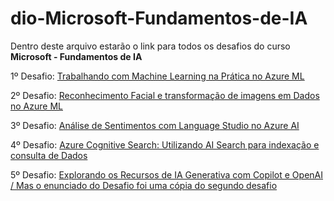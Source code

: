 # dio-Microsoft-Fundamentos-de-IA
Dentro deste arquivo estarão o link para todos os desafios do curso **Microsoft - Fundamentos de IA**

1º Desafio: [Trabalhando com Machine Learning na Prática no Azure ML](https://github.com/chrissoares/dio-Microsoft-Fundamentos-de-IA/blob/main/Trabalhando-com-Machine-Learning-na-Pr%C3%A1tica-no-Azure-ML.md)

2º Desafio: [Reconhecimento Facial e transformação de imagens em Dados no Azure ML](https://github.com/chrissoares/dio-Microsoft-Fundamentos-de-IA/blob/main/Desafio-2/Reconhecimento-Facial-e-transformação-de-imagens-em-Dados-no-Azure-ML.md)

3º Desafio: [Análise de Sentimentos com Language Studio no Azure AI](https://github.com/chrissoares/dio-Microsoft-Fundamentos-de-IA/blob/main/Desafio-3/Análise-de-Sentimentos-com-Language-Studio-no-Azure-AI.md)

4º Desafio: [Azure Cognitive Search: Utilizando AI Search para indexação e consulta de Dados](https://github.com/chrissoares/dio-Microsoft-Fundamentos-de-IA/blob/main/Desafio-4/Azure-Cognitive-Search-Utilizando-AI-Search-para-indexacao-e-consulta-de-Dados.md)

5º Desafio: [Explorando os Recursos de IA Generativa com Copilot e OpenAI / Mas o enunciado do Desafio foi uma cópia do segundo desafio](https://github.com/chrissoares/dio-Microsoft-Fundamentos-de-IA/blob/main/Desafio-5/Explorando-os-Recursos-de-IA-Generativa-com-Copilot-e-OpenAI.md)

